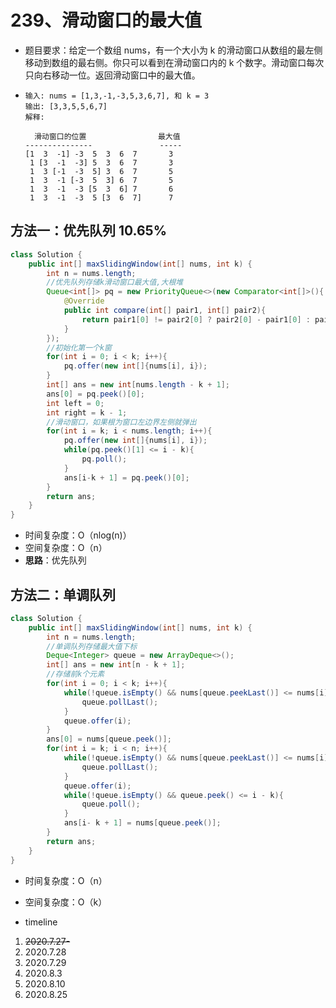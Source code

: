 # 239、滑动窗口的最大值

- 题目要求：给定一个数组 nums，有一个大小为 k 的滑动窗口从数组的最左侧移动到数组的最右侧。你只可以看到在滑动窗口内的 k 个数字。滑动窗口每次只向右移动一位。返回滑动窗口中的最大值。

- ```
  输入: nums = [1,3,-1,-3,5,3,6,7], 和 k = 3
  输出: [3,3,5,5,6,7] 
  解释: 
  
    滑动窗口的位置                最大值
  ---------------               -----
  [1  3  -1] -3  5  3  6  7       3
   1 [3  -1  -3] 5  3  6  7       3
   1  3 [-1  -3  5] 3  6  7       5
   1  3  -1 [-3  5  3] 6  7       5
   1  3  -1  -3 [5  3  6] 7       6
   1  3  -1  -3  5 [3  6  7]      7
  
  ```



## 方法一：优先队列 10.65%

```java
class Solution {
    public int[] maxSlidingWindow(int[] nums, int k) {
        int n = nums.length;
        //优先队列存储k滑动窗口最大值,大根堆
        Queue<int[]> pq = new PriorityQueue<>(new Comparator<int[]>(){
            @Override
            public int compare(int[] pair1, int[] pair2){
                return pair1[0] != pair2[0] ? pair2[0] - pair1[0] : pair2[1] - pair1[1];
            }
        });
        //初始化第一个k窗
        for(int i = 0; i < k; i++){
            pq.offer(new int[]{nums[i], i});
        }
        int[] ans = new int[nums.length - k + 1];
        ans[0] = pq.peek()[0];
        int left = 0;
        int right = k - 1;
        //滑动窗口，如果根为窗口左边界左侧就弹出
        for(int i = k; i < nums.length; i++){
            pq.offer(new int[]{nums[i], i});
            while(pq.peek()[1] <= i - k){
                pq.poll();
            }
            ans[i-k + 1] = pq.peek()[0];
        }
        return ans;
    }
}
```

- 时间复杂度：O（nlog(n)）
- 空间复杂度：O（n）
- **思路**：优先队列



## 方法二：单调队列

```java
class Solution {
    public int[] maxSlidingWindow(int[] nums, int k) {
        int n = nums.length;
        //单调队列存储最大值下标
        Deque<Integer> queue = new ArrayDeque<>();
        int[] ans = new int[n - k + 1];
        //存储前k个元素
        for(int i = 0; i < k; i++){
            while(!queue.isEmpty() && nums[queue.peekLast()] <= nums[i]){
                queue.pollLast();
            }
            queue.offer(i);
        }
        ans[0] = nums[queue.peek()];
        for(int i = k; i < n; i++){
            while(!queue.isEmpty() && nums[queue.peekLast()] <= nums[i]){
                queue.pollLast();
            }
            queue.offer(i);
            while(!queue.isEmpty() && queue.peek() <= i - k){
                queue.poll();
            }
            ans[i- k + 1] = nums[queue.peek()];
        }
        return ans;
    }
}
```

- 时间复杂度：O（n）
- 空间复杂度：O（k）



- timeline

1. ~~2020.7.27-~~
2. 2020.7.28
3. 2020.7.29
4. 2020.8.3
5. 2020.8.10
6. 2020.8.25